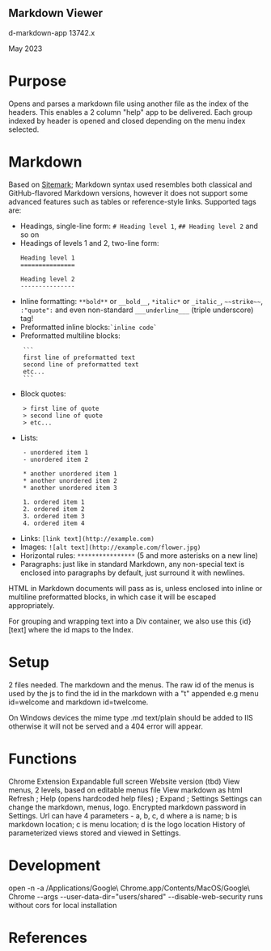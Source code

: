 Markdown Viewer
---------------
d-markdown-app
13742.x

May 2023 

# Purpose
Opens and parses a markdown file using another file as the index of the headers. This enables a 2 column "help" app to be delivered. Each group indexed by header is opened and closed depending on the menu index selected. 

# Markdown
Based on [Sitemark](https://plugnburn.github.io/sitemark/); 
Markdown syntax used resembles both classical and GitHub-flavored Markdown versions, however it does not support some advanced features such as tables or reference-style links. Supported tags are:

- Headings, single-line form: `# Heading level 1`, `## Heading level 2` and so on
- Headings of levels 1 and 2, two-line form:
    ```
    Heading level 1
    ===============
    
    Heading level 2
    ---------------
    ```
- Inline formatting: `**bold**` or `__bold__`, `*italic*` or `_italic_`, `~~strike~~`, `:"quote":` and even non-standard `___underline___` (triple underscore) tag!
- Preformatted inline blocks:`` `inline code` ``
- Preformatted multiline blocks:
```
    ```
    first line of preformatted text
    second line of preformatted text
    etc...
    ```
```
- Block quotes:
```
    > first line of quote
    > second line of quote
    > etc...
```
- Lists:
```
    - unordered item 1
    - unordered item 2
    
    * another unordered item 1
    * another unordered item 2
    * another unordered item 3
    
    1. ordered item 1
    2. ordered item 2
    3. ordered item 3
    4. ordered item 4
``` 
- Links: `[link text](http://example.com)`
- Images: `![alt text](http://example.com/flower.jpg)`
- Horizontal rules: `****************` (5 and more asterisks on a new line)
- Paragraphs: just like in standard Markdown, any non-special text is enclosed into paragraphs by default, just surround it with newlines.
 
HTML in Markdown documents will pass as is, unless enclosed into inline or multiline preformatted blocks, in which case it will be escaped appropriately.

For grouping and wrapping text into a Div container, we also use this {id}[text] where the id maps to the Index.

# Setup
2 files needed. The markdown and the menus. The raw id of the menus is used by the js to find the id in the markdown with a "t" appended e.g menu id=welcome and markdown id=twelcome. 

On Windows devices the mime type .md text/plain should be added to IIS otherwise it will not be served and a 404 error will appear.

# Functions
Chrome Extension
Expandable full screen
Website version (tbd)
View menus, 2 levels, based on editable menus file
View markdown as html
Refresh ; Help (opens hardcoded help files) ; Expand ; Settings
Settings can change the markdown, menus, logo.
Encrypted markdown password in Settings.
Url can have 4 parameters - a, b, c, d where a is name; b is markdown location; c is menu location; d is the logo location
History of parameterized views stored and viewed in Settings.


# Development 
open -n -a /Applications/Google\ Chrome.app/Contents/MacOS/Google\ Chrome --args --user-data-dir="users/shared" --disable-web-security
runs without cors for local installation

# References
[](https://javascript.plainenglish.io/simple-markdown-parser-with-javascript-and-regular-expressions-f0c8d53449a4) 
[](https://www.markdownguide.org/basic-syntax/) 